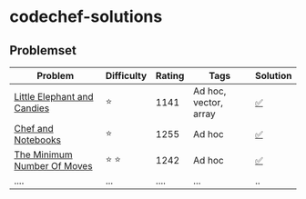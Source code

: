 # codechef-solutions
## Problemset
 | Problem      |  Difficulty | Rating |Tags| Solution |
|-------------|------|--------|------------|------------------|
 |[Little Elephant and Candies](https://www.codechef.com/problems/LECANDY)|:star:| 1141|Ad hoc, vector, array | [:white_check_mark:](https://github.com/LuizIgnacio2002/codechef-solutions/blob/main/Little%20Elephant%20and%20Candies.cpp)|
|[Chef and Notebooks](https://www.codechef.com/problems/CNOTE)      | :star:  | 1255   | Ad hoc     |[:white_check_mark:](https://github.com/LuizIgnacio2002/codechef-solutions/blob/main/Chef%20and%20Notebooks.cpp)          |
| [The Minimum Number Of Moves](https://www.codechef.com/problems/SALARY)      | :star: :star:  | 1242     | Ad hoc   |[:white_check_mark:](https://github.com/LuizIgnacio2002/codechef-solutions/blob/main/The%20Minimum%20Number%20Of%20Moves.cpp)    |
| ....      | ...  | ....      | ...    |..           |

